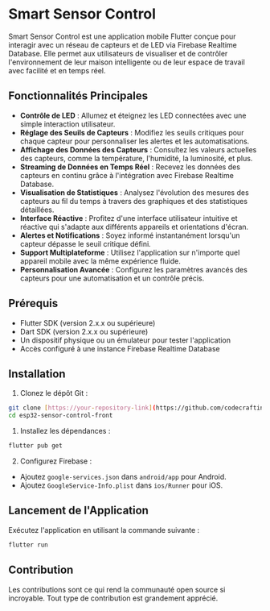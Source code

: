 # Smart Sensor Control

Smart Sensor Control est une application mobile Flutter conçue pour interagir avec un réseau de capteurs et de LED via Firebase Realtime Database. Elle permet aux utilisateurs de visualiser et de contrôler l'environnement de leur maison intelligente ou de leur espace de travail avec facilité et en temps réel.

## Fonctionnalités Principales

- **Contrôle de LED** : Allumez et éteignez les LED connectées avec une simple interaction utilisateur.
- **Réglage des Seuils de Capteurs** : Modifiez les seuils critiques pour chaque capteur pour personnaliser les alertes et les automatisations.
- **Affichage des Données des Capteurs** : Consultez les valeurs actuelles des capteurs, comme la température, l'humidité, la luminosité, et plus.
- **Streaming de Données en Temps Réel** : Recevez les données des capteurs en continu grâce à l'intégration avec Firebase Realtime Database.
- **Visualisation de Statistiques** : Analysez l'évolution des mesures des capteurs au fil du temps à travers des graphiques et des statistiques détaillées.
- **Interface Réactive** : Profitez d'une interface utilisateur intuitive et réactive qui s'adapte aux différents appareils et orientations d'écran.
- **Alertes et Notifications** : Soyez informé instantanément lorsqu'un capteur dépasse le seuil critique défini.
- **Support Multiplateforme** : Utilisez l'application sur n'importe quel appareil mobile avec la même expérience fluide.
- **Personnalisation Avancée** : Configurez les paramètres avancés des capteurs pour une automatisation et un contrôle précis.

## Prérequis

- Flutter SDK (version 2.x.x ou supérieure)
- Dart SDK (version 2.x.x ou supérieure)
- Un dispositif physique ou un émulateur pour tester l'application
- Accès configuré à une instance Firebase Realtime Database

## Installation

1. Clonez le dépôt Git :
```sh
git clone [https://your-repository-link](https://github.com/codecraftingwarrior/esp32-sensor-control-front.git)
cd esp32-sensor-control-front
```

1. Installez les dépendances :

```sh
flutter pub get
```

2. Configurez Firebase :

- Ajoutez `google-services.json` dans `android/app` pour Android.
- Ajoutez `GoogleService-Info.plist` dans `ios/Runner` pour iOS.

## Lancement de l'Application

Exécutez l'application en utilisant la commande suivante :

```sh
flutter run
```

## Contribution
Les contributions sont ce qui rend la communauté open source si incroyable. Tout type de contribution est grandement apprécié.
